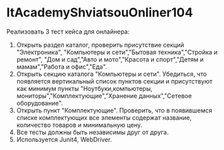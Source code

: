 # ItAcademyShviatsouOnliner104
Реализовать 3 тест кейса для онлайнера:
1. Открыть раздел каталог, проверить присутствие секций "Электроника", "Компьютеры и
   сети","Бытовая техника","Стройка и ремонт", "Дом и сад","Авто и мото","Красота и
   спорт","Детям и мамам","Работа и офис","Еда".
2. Открыть секцию каталога "Компьютеры и сети". Убедиться, что появляется
   вертикальный список пунктов секции и присутствуют как минимум пункты
   "Ноутбуки,компьютеры, мониторы","Комплектующие","Хранение данных","Сетевое
   оборудование".
3. Открыть пункт "Комплектующие". Проверить, что в появившемся списке комплектующих
   все элементы содержат название, количество товаров и минимальную цену.
4. Все тесты должны быть независимы друг от друга.
5. Используется Junit4, WebDriver.
